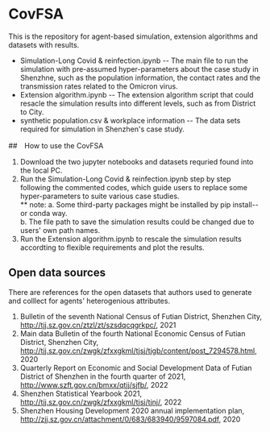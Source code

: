 # CovFSA
This is the repository for agent-based simulation, extension algorithms and datasets with results.  
* Simulation-Long Covid & reinfection.ipynb -- The main file to run the simulation with pre-assumed hyper-parameters about the case study in Shenzhne, such as the population information, the contact rates and the transmission rates related to the Omicron virus.  
* Extension algorithm.ipynb -- The extension algorithm script that could resacle the simulation results into different levels, such as from District to City.  
* synthetic population.csv & workplace information -- The data sets required for simulation in Shenzhen's case study.


##　How to use the CovFSA  
1. Download the two jupyter notebooks and datasets requried found into the local PC.    
2. Run the Simulation-Long Covid & reinfection.ipynb step by step following the commented codes, which guide users to replace some hyper-parameters to suite various case studies.  
** note: a. Some third-party packages might be installed by pip install-- or conda way.  
         b. The file path to save the simulation results could be changed due to users' own path names.  
3. Run the Extension algorithm.ipynb to rescale the simulation results accordting to flexible requirements and plot the results.  
## Open data sources
There are references for the open datasets that authors used to generate and colllect for agents' heterogenious attributes.
1. Bulletin of the seventh National Census of Futian District, Shenzhen City, http://tjj.sz.gov.cn/ztzl/zt/szsdqcqgrkpc/, 2021  
2. Main data Bulletin of the fourth National Economic Census of Futian District, Shenzhen City, http://tjj.sz.gov.cn/zwgk/zfxxgkml/tjsj/tjgb/content/post_7294578.html, 2020
3. Quarterly Report on Economic and Social Development Data of Futian District of Shenzhen in the fourth quarter of 2021, http://www.szft.gov.cn/bmxx/qtjj/sjfb/, 2022  
4. Shenzhen Statistical Yearbook 2021, http://tjj.sz.gov.cn/zwgk/zfxxgkml/tjsj/tjnj/, 2022
5. Shenzhen Housing Development 2020 annual implementation plan, http://zjj.sz.gov.cn/attachment/0/683/683940/9597084.pdf, 2020

